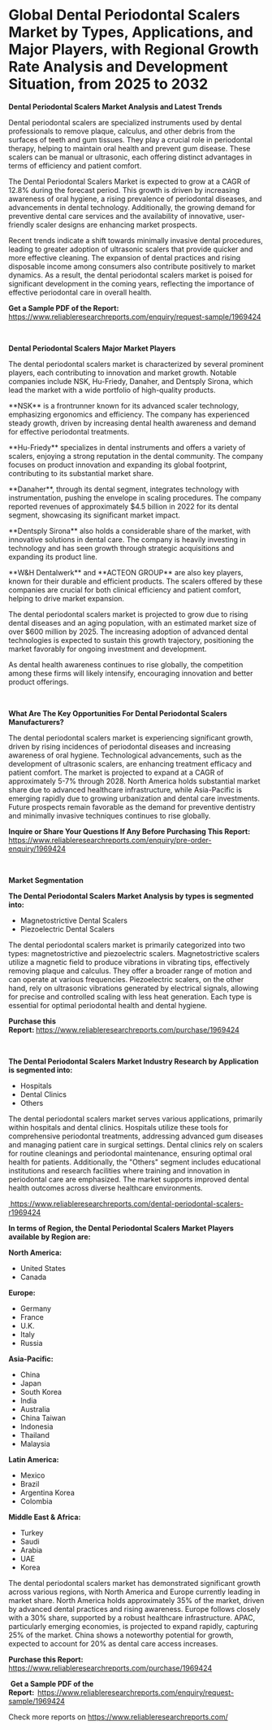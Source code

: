 <p><h1>Global Dental Periodontal Scalers Market by Types, Applications, and Major Players, with Regional Growth Rate Analysis and Development Situation, from 2025 to 2032</h1></p><p><strong>Dental Periodontal Scalers Market Analysis and Latest Trends</strong></p>
<p><p>Dental periodontal scalers are specialized instruments used by dental professionals to remove plaque, calculus, and other debris from the surfaces of teeth and gum tissues. They play a crucial role in periodontal therapy, helping to maintain oral health and prevent gum disease. These scalers can be manual or ultrasonic, each offering distinct advantages in terms of efficiency and patient comfort.</p><p>The Dental Periodontal Scalers Market is expected to grow at a CAGR of 12.8% during the forecast period. This growth is driven by increasing awareness of oral hygiene, a rising prevalence of periodontal diseases, and advancements in dental technology. Additionally, the growing demand for preventive dental care services and the availability of innovative, user-friendly scaler designs are enhancing market prospects. </p><p>Recent trends indicate a shift towards minimally invasive dental procedures, leading to greater adoption of ultrasonic scalers that provide quicker and more effective cleaning. The expansion of dental practices and rising disposable income among consumers also contribute positively to market dynamics. As a result, the dental periodontal scalers market is poised for significant development in the coming years, reflecting the importance of effective periodontal care in overall health.</p></p>
<p><strong>Get a Sample PDF of the Report:&nbsp;</strong> <a href="https://www.reliableresearchreports.com/enquiry/request-sample/1969424?utm_campaign=2957&utm_medium=2&utm_source=Github&utm_content=ia&utm_term=05032025&utm_id=dental-periodontal-scalers">https://www.reliableresearchreports.com/enquiry/request-sample/1969424</a></p>
<p>&nbsp;</p>
<p><strong>Dental Periodontal Scalers Major Market Players</strong></p>
<p><p>The dental periodontal scalers market is characterized by several prominent players, each contributing to innovation and market growth. Notable companies include NSK, Hu-Friedy, Danaher, and Dentsply Sirona, which lead the market with a wide portfolio of high-quality products.</p><p>**NSK** is a frontrunner known for its advanced scaler technology, emphasizing ergonomics and efficiency. The company has experienced steady growth, driven by increasing dental health awareness and demand for effective periodontal treatments. </p><p>**Hu-Friedy** specializes in dental instruments and offers a variety of scalers, enjoying a strong reputation in the dental community. The company focuses on product innovation and expanding its global footprint, contributing to its substantial market share.</p><p>**Danaher**, through its dental segment, integrates technology with instrumentation, pushing the envelope in scaling procedures. The company reported revenues of approximately $4.5 billion in 2022 for its dental segment, showcasing its significant market impact.</p><p>**Dentsply Sirona** also holds a considerable share of the market, with innovative solutions in dental care. The company is heavily investing in technology and has seen growth through strategic acquisitions and expanding its product line.</p><p>**W&H Dentalwerk** and **ACTEON GROUP** are also key players, known for their durable and efficient products. The scalers offered by these companies are crucial for both clinical efficiency and patient comfort, helping to drive market expansion.</p><p>The dental periodontal scalers market is projected to grow due to rising dental diseases and an aging population, with an estimated market size of over $600 million by 2025. The increasing adoption of advanced dental technologies is expected to sustain this growth trajectory, positioning the market favorably for ongoing investment and development.</p><p>As dental health awareness continues to rise globally, the competition among these firms will likely intensify, encouraging innovation and better product offerings.</p></p>
<p>&nbsp;</p>
<p><strong>What Are The Key Opportunities For Dental Periodontal Scalers Manufacturers?</strong></p>
<p><p>The dental periodontal scalers market is experiencing significant growth, driven by rising incidences of periodontal diseases and increasing awareness of oral hygiene. Technological advancements, such as the development of ultrasonic scalers, are enhancing treatment efficacy and patient comfort. The market is projected to expand at a CAGR of approximately 5-7% through 2028. North America holds substantial market share due to advanced healthcare infrastructure, while Asia-Pacific is emerging rapidly due to growing urbanization and dental care investments. Future prospects remain favorable as the demand for preventive dentistry and minimally invasive techniques continues to rise globally.</p></p>
<p><strong>Inquire or Share Your Questions If Any Before Purchasing This Report:</strong> <a href="https://www.reliableresearchreports.com/enquiry/pre-order-enquiry/1969424?utm_campaign=2957&utm_medium=2&utm_source=Github&utm_content=ia&utm_term=05032025&utm_id=dental-periodontal-scalers">https://www.reliableresearchreports.com/enquiry/pre-order-enquiry/1969424</a></p>
<p>&nbsp;</p>
<p><strong>Market Segmentation</strong></p>
<p><strong>The Dental Periodontal Scalers Market Analysis by types is segmented into:</strong></p>
<p><ul><li>Magnetostrictive Dental Scalers</li><li>Piezoelectric Dental Scalers</li></ul></p>
<p><p>The dental periodontal scalers market is primarily categorized into two types: magnetostrictive and piezoelectric scalers. Magnetostrictive scalers utilize a magnetic field to produce vibrations in vibrating tips, effectively removing plaque and calculus. They offer a broader range of motion and can operate at various frequencies. Piezoelectric scalers, on the other hand, rely on ultrasonic vibrations generated by electrical signals, allowing for precise and controlled scaling with less heat generation. Each type is essential for optimal periodontal health and dental hygiene.</p></p>
<p><strong>Purchase this Report:&nbsp;</strong><a href="https://www.reliableresearchreports.com/purchase/1969424?utm_campaign=2957&utm_medium=2&utm_source=Github&utm_content=ia&utm_term=05032025&utm_id=dental-periodontal-scalers">https://www.reliableresearchreports.com/purchase/1969424</a></p>
<p>&nbsp;</p>
<p><strong>The Dental Periodontal Scalers Market Industry Research by Application is segmented into:</strong></p>
<p><ul><li>Hospitals</li><li>Dental Clinics</li><li>Others</li></ul></p>
<p><p>The dental periodontal scalers market serves various applications, primarily within hospitals and dental clinics. Hospitals utilize these tools for comprehensive periodontal treatments, addressing advanced gum diseases and managing patient care in surgical settings. Dental clinics rely on scalers for routine cleanings and periodontal maintenance, ensuring optimal oral health for patients. Additionally, the "Others" segment includes educational institutions and research facilities where training and innovation in periodontal care are emphasized. The market supports improved dental health outcomes across diverse healthcare environments.</p></p>
<p><a href="https://www.reliableresearchreports.com/dental-periodontal-scalers-r1969424?utm_campaign=2957&utm_medium=2&utm_source=Github&utm_content=ia&utm_term=05032025&utm_id=dental-periodontal-scalers">&nbsp;https://www.reliableresearchreports.com/dental-periodontal-scalers-r1969424</a></p>
<p><strong>In terms of Region, the Dental Periodontal Scalers Market Players available by Region are:</strong></p>
<p>
    <p> <strong> North America: </strong>
        <ul>
            <li>United States</li>
            <li>Canada</li>
        </ul>
        </p> 
    <p> <strong> Europe: </strong>
        <ul>
            <li>Germany</li>
            <li>France</li>
            <li>U.K.</li>
            <li>Italy</li>
            <li>Russia</li>
        </ul>
        </p> 
    <p> <strong> Asia-Pacific: </strong>
        <ul>
            <li>China</li>
            <li>Japan</li>
            <li>South Korea</li>
            <li>India</li>
            <li>Australia</li>
            <li>China Taiwan</li>
            <li>Indonesia</li>
            <li>Thailand</li>
            <li>Malaysia</li>
        </ul>
        </p> 
    <p> <strong> Latin America: </strong>
        <ul>
            <li>Mexico</li>
            <li>Brazil</li>
            <li>Argentina Korea</li>
            <li>Colombia</li>
        </ul>
        </p> 
    <p> <strong> Middle East & Africa: </strong>
        <ul>
            <li>Turkey</li>
            <li>Saudi</li>
            <li>Arabia</li>
            <li>UAE</li>
            <li>Korea</li>
        </ul>
    </p>
    </p>
<p><p>The dental periodontal scalers market has demonstrated significant growth across various regions, with North America and Europe currently leading in market share. North America holds approximately 35% of the market, driven by advanced dental practices and rising awareness. Europe follows closely with a 30% share, supported by a robust healthcare infrastructure. APAC, particularly emerging economies, is projected to expand rapidly, capturing 25% of the market. China shows a noteworthy potential for growth, expected to account for 20% as dental care access increases.</p></p>
<p><strong>Purchase this Report: </strong><a href="https://www.reliableresearchreports.com/purchase/1969424?utm_campaign=2957&utm_medium=2&utm_source=Github&utm_content=ia&utm_term=05032025&utm_id=dental-periodontal-scalers">https://www.reliableresearchreports.com/purchase/1969424</a></p>
<p>&nbsp;<strong>Get a Sample PDF of the Report:&nbsp;&nbsp;</strong><a href="https://www.reliableresearchreports.com/enquiry/request-sample/1969424?utm_campaign=2957&utm_medium=2&utm_source=Github&utm_content=ia&utm_term=05032025&utm_id=dental-periodontal-scalers">https://www.reliableresearchreports.com/enquiry/request-sample/1969424</a></p>
<p><strong></strong></p>
<p>Check more reports on <a href="https://www.reliableresearchreports.com/?utm_campaign=2957&utm_medium=2&utm_source=Github&utm_content=ia&utm_term=05032025&utm_id=dental-periodontal-scalers">https://www.reliableresearchreports.com/</a></p>